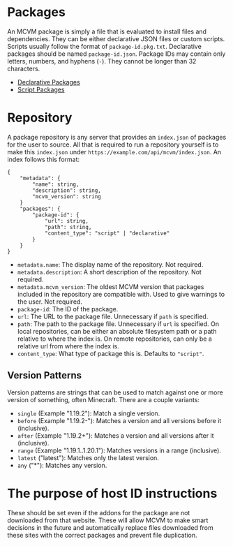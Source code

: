 # Packages

An MCVM package is simply a file that is evaluated to install files and dependencies. They can be either declarative JSON files or custom scripts. Scripts usually follow the format of `package-id.pkg.txt`. Declarative packages should be named `package-id.json`. Package IDs may contain only letters, numbers, and hyphens (`-`). They cannot be longer than 32 characters.

- [Declarative Packages](Declarative.md)
- [Script Packages](Scripts.md)

# Repository

A package repository is any server that provides an `index.json` of packages for the user to source. All that is required to run a repository yourself is to make this `index.json` under `https://example.com/api/mcvm/index.json`. An index follows this format:

```
{
	"metadata": {
		"name": string,
		"description": string,
		"mcvm_version": string
	}
	"packages": {
		"package-id": {
			"url": string,
			"path": string,
			"content_type": "script" | "declarative"
		}
	}
}
```

- `metadata.name`: The display name of the repository. Not required.
- `metadata.description`: A short description of the repository. Not required.
- `metadata.mcvm_version`: The oldest MCVM version that packages included in the repository are compatible with. Used to give warnings to the user. Not required.
- `package-id`: The ID of the package.
- `url`: The URL to the package file. Unnecessary if `path` is specified.
- `path`: The path to the package file. Unnecessary if `url` is specified. On local repositories, can be either an absolute filesystem path or a path relative to where the index is. On remote repositories, can only be a relative url from where the index is.
- `content_type`: What type of package this is. Defaults to `"script"`.

## Version Patterns

Version patterns are strings that can be used to match against one or more version of something, often Minecraft. There are a couple variants:

- `single` (Example "1.19.2"): Match a single version.
- `before` (Example "1.19.2-"): Matches a version and all versions before it (inclusive).
- `after` (Example "1.19.2+"): Matches a version and all versions after it (inclusive).
- `range` (Example "1.19.1..1.20.1"): Matches versions in a range (inclusive).
- `latest` ("latest"): Matches only the latest version.
- `any` ("*"): Matches any version.

# The purpose of host ID instructions

These should be set even if the addons for the package are not downloaded from that website. These will allow MCVM to make smart decisions in the future and automatically replace files downloaded from these sites with the correct packages and prevent file duplication.

